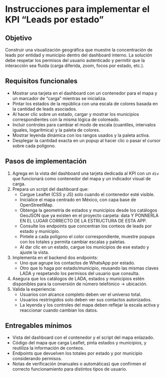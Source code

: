 # Instrucciones para implementar el KPI “Leads por estado”

## Objetivo
Construir una visualización geográfica que muestre la concentración de leads por entidad y municipio dentro del dashboard interno. La solución debe respetar los permisos del usuario autenticado y permitir que la interacción sea fluida (carga diferida, zoom, focos por estado, etc.).

## Requisitos funcionales
- Mostrar una tarjeta en el dashboard con un contenedor para el mapa y un marcador de “carga” mientras se inicializa.
- Pintar los estados de la república con una escala de colores basada en la cantidad de leads asociados.
- Al hacer clic sobre un estado, cargar y mostrar los municipios correspondientes con la misma lógica de coloreado.
- Incluir controles para cambiar el modo de escala (cuantiles, intervalos iguales, logarítmica) y la paleta de colores.
- Mostrar leyenda dinámica con los rangos usados y la paleta activa.
- Desplegar la cantidad exacta en un popup al hacer clic o pasar el cursor sobre cada polígono.

## Pasos de implementación
1. Agrega en la vista del dashboard una tarjeta dedicada al KPI con un `div` que funcionará como contenedor del mapa y un indicador visual de carga.
2. Prepara un script del dashboard que:
   - Cargue Leaflet (CSS y JS) solo cuando el contenedor esté visible.
   - Inicialice el mapa centrado en México, con capa base de OpenStreetMap.
   - Obtenga la geometría de estados y municipios desde los catálogos GeoJSON que ya existen en el proyecto carpeta: data Y PONNERLA EN EL LUGAR CORRECTO DE LA ESTRUCTURA DE ESTA APP.
   - Consulte los endpoints que concentran los conteos de leads por estado y municipio.
   - Pintele a cada polígono el color correspondiente, muestre popups con los totales y permita cambiar escalas y paletas.
   - Al dar clic en un estado, cargue los municipios de ese estado y ajuste la vista.
3. Implementa en el backend dos endpoints:
   - Uno que agrupe los contactos de WhatsApp por estado.
   - Otro que lo haga por estado/municipio, reusando las mismas claves LADA y respetando los permisos del usuario que consulta.
4. Asegura que los catálogos de LADA, estados y municipios estén disponibles para la conversión de número telefónico → ubicación.
5. Valida la experiencia:
   - Usuarios con alcance completo deben ver el universo total.
   - Usuarios restringidos solo deben ver sus contactos autorizados.
   - La leyenda y los controles del mapa deben reflejar la escala activa y reaccionar cuando cambian los datos.

## Entregables mínimos
- Vista del dashboard con el contenedor y el script del mapa enlazado.
- Código del mapa que carga Leaflet, pinta estados y municipios, y reutiliza la información de conteos.
- Endpoints que devuelven los totales por estado y por municipio considerando permisos.
- Notas de verificación (manuales o automáticas) que confirmen el correcto funcionamiento para distintos tipos de usuario.
